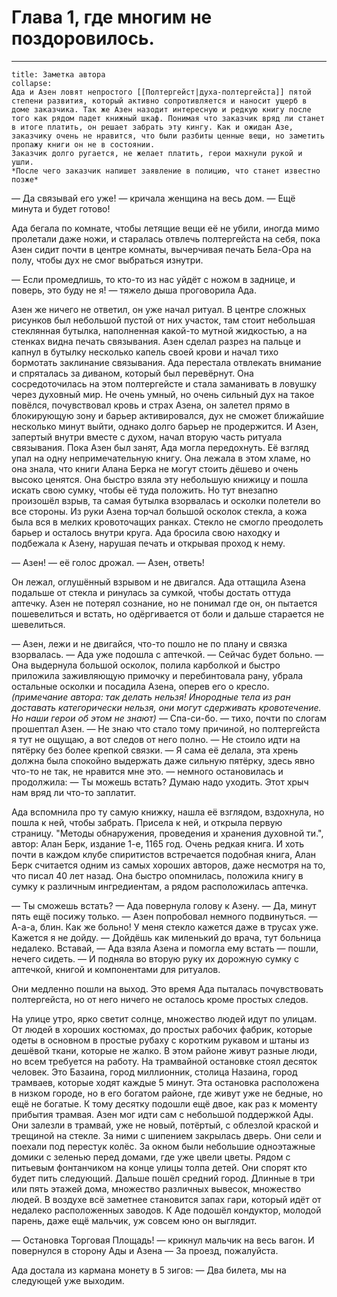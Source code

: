 # Глава 1, где многим не поздоровилось.
- - -
```ad-note
title: Заметка автора
collapse:
Ада и Азен ловят непростого [[Полтергейст|духа-полтергейста]] пятой степени развития, который активно сопротивляется и наносит ущерб в доме заказчика. Так же Азен назодит интересную и редкую книгу после того как рядом падет книжный шкаф. Понимая что заказчик вряд ли станет в итоге платить, он решает забрать эту кингу. Как и ожидан Азе, заказчику очень не нравится, что были разбиты ценные вещи, но заметить пропажу книги он не в состоянии.
Заказчик долго ругается, не желает платить, герои махнули рукой и ушли.
*После чего заказчик напишет заявление в полицию, что станет известно позже*
```

— Да связывай его уже! — кричала женщина на весь дом.
— Ещё минута и будет готово!

Ада бегала по комнате, чтобы летящие вещи её не убили, иногда мимо пролетали даже ножи, и старалась отвлечь полтергейста на себя, пока Азен сидит почти в центре комнаты, вычерчивая печать Бела-Ора на полу, чтобы дух не смог выбраться изнутри.

— Если промедлишь, то кто-то из нас уйдёт с ножом в заднице, и поверь, это буду не я! — тяжело дыша проговорила Ада.

Азен же ничего не ответил, он уже начал ритуал.
В центре сложных рисунков был небольшой пустой от них участок, там стоит небольшая стеклянная бутылка, наполненная какой-то мутной жидкостью, а на стенках видна печать связывания. Азен сделал разрез на пальце и капнул в бутылку несколько капель своей крови и начал тихо бормотать заклинание связывания. Ада перестала отвлекать внимание и спряталась за диваном, который был перевёрнут. Она сосредоточилась на этом полтергейсте и стала заманивать в ловушку через духовный мир.
Не очень умный, но очень сильный дух на такое повёлся, почувствовал кровь и страх Азена, он залетел прямо в блокирующую зону и барьер активировался, дух не сможет ближайшие несколько минут выйти, однако долго барьер не продержится. И Азен, запертый внутри вместе с духом, начал вторую часть ритуала связывания.
Пока Азен был занят, Ада могла передохнуть. Её взгляд упал на одну непримечательную книгу. Она лежала в этом хламе, но она знала, что книги Алана Берка не могут стоить дёшево и очень высоко ценятся. Она быстро взяла эту небольшую книжицу и пошла искать свою сумку, чтобы её туда положить.
Но тут внезапно произошёл взрыв, та самая бутылка взорвалась и осколки полетели во все стороны. Из руки Азена торчал большой осколок стекла, а кожа была вся в мелких кровоточащих ранках. Стекло не смогло преодолеть барьер и осталось внутри круга.
Ада бросила свою находку и подбежала к Азену, нарушая печать и открывая проход к нему.

— Азен! — её голос дрожал. — Азен, ответь!

Он лежал, оглушённый взрывом и не двигался. Ада оттащила Азена подальше от стекла и ринулась за сумкой, чтобы достать оттуда аптечку. Азен не потерял сознание, но не понимал где он, он пытается пошевелиться и встать, но одёргивается от боли и дальше старается не шевелиться.

— Азен, лежи и не двигайся, что-то пошло не по плану и связка взорвалась. — Ада уже подошла с аптечкой. — Сейчас будет больно. — Она выдернула большой осколок, полила карболкой и быстро приложила заживляющую примочку и перебинтовала рану, убрала остальные осколки и посадила Азена, оперев его о кресло. *(примечание автора: так делать нельзя! Инородные тела из ран доставать категорически нельзя, они могут сдерживать кровотечение. Но наши герои об этом не знают)*
— Спа-си-бо. — тихо, почти по слогам прошептал Азен.
— Не знаю что стало тому причиной, но полтергейста я тут не ощущаю, а вот следов от него полно.
— Не стоило идти на пятёрку без более крепкой связки.
— Я сама её делала, эта хрень должна была спокойно выдержать даже сильную пятёрку, здесь явно что-то не так, не нравится мне это. — немного остановилась и продолжила: — Ты можешь встать? Думаю надо уходить. Этот хрыч нам вряд ли что-то заплатит.

Ада вспомнила про ту самую книжку, нашла её взглядом, вздохнула, но пошла к ней, чтобы забрать. Присела к ней, и открыла первую страницу. "Методы обнаружения, проведения и хранения духовной ти.", автор: Алан Берк, издание 1-е, 1165 год. Очень редкая книга. И хоть почти в каждом клубе спиритистов встречается подобная книга, Алан Берк считается одним из самых хороших авторов, даже несмотря на то, что писал 40 лет назад.
Она быстро опомнилась, положила книгу в сумку к различным ингредиентам, а рядом расположилась аптечка. 

— Ты сможешь встать? — Ада повернула голову к Азену.
— Да, минут пять ещё посижу только. — Азен попробовал немного подвинуться. — А-а-а, блин. Как же больно! У меня стекло кажется даже в трусах уже. Кажется я не дойду.
— Дойдёшь как миленький до врача, тут больница недалеко. Вставай, — Ада взяла Азена и помогла ему встать — пошли, нечего сидеть. — И подняла во вторую руку их дорожную сумку с аптечкой, книгой и компонентами для ритуалов.

Они медленно пошли на выход. Это время Ада пыталась почувствовать полтергейста, но от него ничего не осталось кроме простых следов.

На улице утро, ярко светит солнце, множество людей идут по улицам. От людей в хороших костюмах, до простых рабочих фабрик, которые одеты в основном в простые рубаху с коротким рукавом и штаны из дешёвой ткани, которые не жалко. В этом районе живут разные люди, но всем требуется на работу.
На трамвайной остановке стоял десяток человек. Это Базаина, город миллионник, столица Назаина, город трамваев, которые ходят каждые 5 минут. Эта остановка расположена в низком городе, но в его богатом районе, где живут уже не бедные, но ещё не богатые.
К тому десятку подошли ещё двое, как раз к моменту прибытия трамвая.
Азен мог идти сам с небольшой поддержкой Ады. Они залезли в трамвай, уже не новый, потёртый, с облезлой краской и трещиной на стекле. За ними с шипением закрылась дверь. Они сели и поехали под перестук колёс. За окном были небольшие одноэтажные домики с зеленью перед домами, где уже цвели цветы. Рядом с питьевым фонтанчиком на конце улицы толпа детей. Они спорят кто будет пить следующий.
Дальше пошёл средний город. Длинные в три или пять этажей дома, множество различных вывесок, множество людей. В воздухе всё заметнее становится запах гари, который идёт от недалеко расположенных заводов.
К Аде подошёл кондуктор, молодой парень, даже ещё мальчик, уж совсем юно он выглядит.

— Остановка Торговая Площадь! — крикнул мальчик на весь вагон. И повернулся в сторону Ады и Азена — За проезд, пожалуйста.

Ада достала из кармана монету в 5 зигов:
— Два билета, мы на следующей уже выходим.

